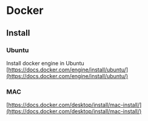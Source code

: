 # Docker

## Install

### Ubuntu

Install docker engine in Ubuntu [https://docs.docker.com/engine/install/ubuntu/](https://docs.docker.com/engine/install/ubuntu/)

### MAC

[https://docs.docker.com/desktop/install/mac-install/](https://docs.docker.com/desktop/install/mac-install/)
